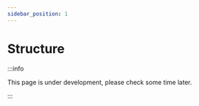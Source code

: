 ```yaml
---
sidebar_position: 1
---
```


# Structure 

:::info

This page is under development, please check some time later.

:::
